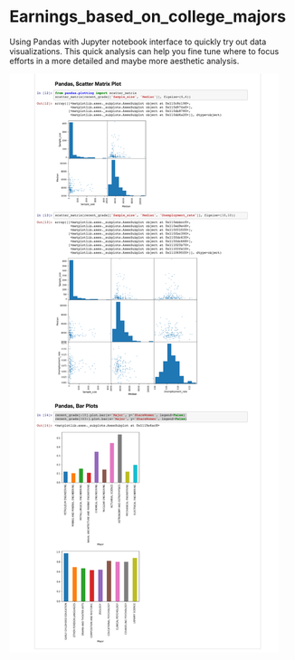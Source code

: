 # Earnings_based_on_college_majors
Using Pandas with Jupyter notebook interface to quickly try out data visualizations. This quick analysis can help you fine tune where to focus efforts in a more detailed and maybe more aesthetic analysis.

![alt-text](https://github.com/Lew-Flauta/Earnings_based_on_college_majors/blob/master/Screenshot%202018-10-01%2014.49.30.png)
